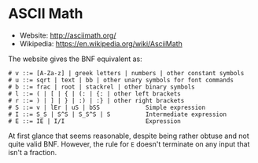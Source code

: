 # ASCII Math

- Website: http://asciimath.org/
- Wikipedia: https://en.wikipedia.org/wiki/AsciiMath

The website gives the BNF equivalent as:
```
# v ::= [A-Za-z] | greek letters | numbers | other constant symbols
# u ::= sqrt | text | bb | other unary symbols for font commands
# b ::= frac | root | stackrel | other binary symbols
# l ::= ( | [ | { | (: | {: | other left brackets
# r ::= ) | ] | } | :) | :} | other right brackets
# S ::= v | lEr | uS | bSS             Simple expression
# I ::= S_S | S^S | S_S^S | S          Intermediate expression
# E ::= IE | I/I                       Expression
```

At first glance that seems reasonable, despite being rather obtuse and not quite valid BNF. However, the rule for `E` doesn't terminate on any input that isn't a fraction.